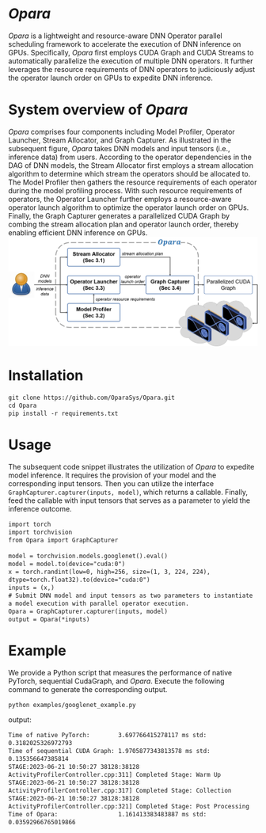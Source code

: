 # ${Opara}$

${Opara}$ is a lightweight and resource-aware DNN Operator parallel scheduling framework to accelerate the execution of DNN inference on GPUs. Specifically, ${Opara}$ first employs CUDA Graph and CUDA Streams to automatically parallelize the execution of multiple DNN operators. It further leverages the resource requirements of DNN operators to judiciously adjust the operator launch order on GPUs to expedite DNN inference.

# System overview of ${Opara}$

${Opara}$ comprises four components including Model Profiler, Operator Launcher, Stream Allocator, and Graph Capturer. As illustrated in  the subsequent figure, ${Opara}$ takes DNN models and input tensors (i.e., inference data) from users. According to the operator dependencies in the DAG of DNN models, the Stream Allocator first employs a stream allocation algorithm to determine which stream the operators should be allocated to. The Model Profiler then gathers the resource requirements of each operator during the model profiling process. With such resource requirements of operators, the Operator Launcher further employs a resource-aware operator launch algorithm to optimize the operator launch order on GPUs. Finally, the Graph Capturer generates a parallelized CUDA Graph by combing the stream allocation plan and operator launch order, thereby enabling efficient DNN inference on GPUs.
![overview](https://github.com/OparaSys/Opara/blob/main/figures/overview.png)

# Installation

```shell
git clone https://github.com/OparaSys/Opara.git
cd Opara
pip install -r requirements.txt
```

# Usage

The subsequent code snippet illustrates the utilization of ${Opara}$ to expedite model inference. It requires the provision of your model and the corresponding input tensors. Then you can utilize the interface ```GraphCapturer.capturer(inputs, model)```, which returns a callable. Finally, feed the callable with  input tensors that serves as a parameter to yield the inference outcome.
```shell
import torch
import torchvision
from Opara import GraphCapturer

model = torchvision.models.googlenet().eval()
model = model.to(device="cuda:0")
x = torch.randint(low=0, high=256, size=(1, 3, 224, 224), dtype=torch.float32).to(device="cuda:0")
inputs = (x,)
# Submit DNN model and input tensors as two parameters to instantiate a model execution with parallel operator execution.
Opara = GraphCapturer.capturer(inputs, model)
output = Opara(*inputs)
```

# Example

We provide a Python script that measures the performance of native PyTorch, sequential CudaGraph, and ${Opara}$. Execute the following command to generate the corresponding output.
```shell
python examples/googlenet_example.py
```
output:
```shell
Time of native PyTorch:        3.697766415278117 ms std: 0.3182025326972793
Time of sequential CUDA Graph: 1.9705877343813578 ms std: 0.135356647385814
STAGE:2023-06-21 10:50:27 38128:38128 ActivityProfilerController.cpp:311] Completed Stage: Warm Up
STAGE:2023-06-21 10:50:27 38128:38128 ActivityProfilerController.cpp:317] Completed Stage: Collection
STAGE:2023-06-21 10:50:27 38128:38128 ActivityProfilerController.cpp:321] Completed Stage: Post Processing
Time of Opara:                 1.161413383483887 ms std: 0.03592966765019866
```
